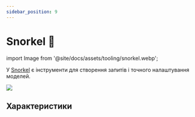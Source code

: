 ```yaml
---
sidebar_position: 9
---
```


# Snorkel 🚧

import Image from '@site/docs/assets/tooling/snorkel.webp';

У [Snorkel](https://snorkel.ai/snorkel-flow-platform/foundation-model/) є інструменти для створення запитів і точного налаштування моделей.

<div style={{textAlign: 'center'}}>
  <img src={Image} style={{width: "750px"}}/>
</div>

## Характеристики
